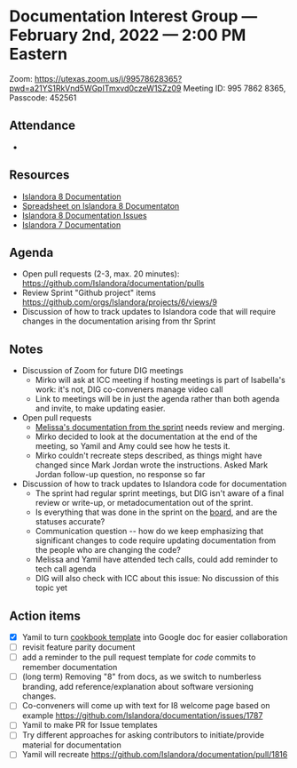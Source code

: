 # Documentation Interest Group — February 2nd, 2022 — 2:00 PM Eastern

Zoom: https://utexas.zoom.us/j/99578628365?pwd=a21YS1RkVnd5WGpITmxvd0czeW1SZz09
Meeting ID: 995 7862 8365, Passcode: 452561

## Attendance

* 

  
## Resources
* [Islandora 8 Documentation](https://islandora.github.io/documentation/)
* [Spreadsheet on Islandora 8 Documentaton](https://docs.google.com/spreadsheets/d/1E-kRw9xE60CKK0qL1-phzeVKjEZu3qBKZ9d3LH1hDEE/edit?usp=sharing)
* [Islandora 8 Documentation Issues](https://github.com/Islandora/documentation/labels/documentation)
* [Islandora 7 Documentation](https://wiki.lyrasis.org/display/ISLANDORA/Start)

## Agenda
- Open pull requests (2-3, max. 20 minutes): https://github.com/Islandora/documentation/pulls
- Review Sprint "Github project" items https://github.com/orgs/Islandora/projects/6/views/9
- Discussion of how to track updates to Islandora code that will require changes in the documentation arising from thr Sprint

## Notes
* Discussion of Zoom for future DIG meetings
   * Mirko will ask at ICC meeting if hosting meetings is part of Isabella's work: it's not, DIG co-conveners manage video call
   * Link to meetings will be in just the agenda rather than both agenda and invite, to make updating easier.
* Open pull requests
   * [Melissa's documentation from the sprint](https://github.com/islandora/documentation/pull/1997) needs review and merging. 
   * Mirko decided to look at the documentation at the end of the meeting, so Yamil and Amy could see how he tests it.
   * Mirko couldn't recreate steps described, as things might have changed since Mark Jordan wrote the instructions. Asked Mark Jordan follow-up question, no response so far
* Discussion of how to track updates to Islandora code for documentation
   * The sprint had regular sprint meetings, but DIG isn't aware of a final review or write-up, or metadocumentation out of the sprint.
   * Is everything that was done in the sprint on the [board](github.com/orgs/islandora/projects/6/views/9), and are the statuses accurate?
   * Communication question -- how do we keep emphasizing that significant changes to code require updating documentation from the people who are changing the code?
   * Melissa and Yamil have attended tech calls, could add reminder to tech call agenda
   * DIG will also check with ICC about this issue: No discussion of this topic yet

## Action items
* [x] Yamil to turn [cookbook template](https://github.com/Islandora-Labs/Islandora-Cookbook/blob/main/recipes/recipe_template.md) into Google doc for easier collaboration
* [ ] revisit feature parity document
* [ ] add a reminder to the pull request template for _code_ commits to remember documentation
* [ ] (long term) Removing "8" from docs, as we switch to numberless branding, add reference/explanation about software versioning changes.
* [ ] Co-conveners will come up with text for I8 welcome page based on example https://github.com/Islandora/documentation/issues/1787
* [ ] Yamil to make PR for Issue templates
* [ ] Try different approaches for asking contributors to initiate/provide material for documentation
* [ ] Yamil will recreate https://github.com/Islandora/documentation/pull/1816
